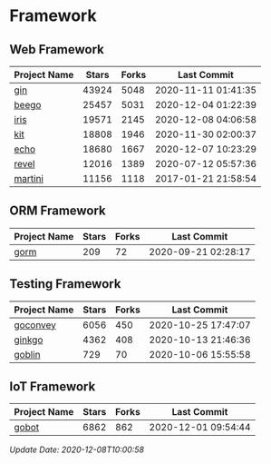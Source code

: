 # Framework

## Web Framework
| Project Name | Stars | Forks | Last Commit |
| ------------ | ----- | ----- | ----------- |
| [gin](https://github.com/gin-gonic/gin) | 43924 | 5048 | 2020-11-11 01:41:35 |
| [beego](https://github.com/astaxie/beego) | 25457 | 5031 | 2020-12-04 01:22:39 |
| [iris](https://github.com/kataras/iris) | 19571 | 2145 | 2020-12-08 04:06:58 |
| [kit](https://github.com/go-kit/kit) | 18808 | 1946 | 2020-11-30 02:00:37 |
| [echo](https://github.com/labstack/echo) | 18680 | 1667 | 2020-12-07 10:23:29 |
| [revel](https://github.com/revel/revel) | 12016 | 1389 | 2020-07-12 05:57:36 |
| [martini](https://github.com/go-martini/martini) | 11156 | 1118 | 2017-01-21 21:58:54 |

## ORM Framework
| Project Name | Stars | Forks | Last Commit |
| ------------ | ----- | ----- | ----------- |
| [gorm](https://github.com/jinzhu/gorm) | 209 | 72 | 2020-09-21 02:28:17 |

## Testing Framework
| Project Name | Stars | Forks | Last Commit |
| ------------ | ----- | ----- | ----------- |
| [goconvey](https://github.com/smartystreets/goconvey) | 6056 | 450 | 2020-10-25 17:47:07 |
| [ginkgo](https://github.com/onsi/ginkgo) | 4362 | 408 | 2020-10-13 21:46:36 |
| [goblin](https://github.com/franela/goblin) | 729 | 70 | 2020-10-06 15:55:58 |

## IoT Framework
| Project Name | Stars | Forks | Last Commit |
| ------------ | ----- | ----- | ----------- |
| [gobot](https://github.com/hybridgroup/gobot) | 6862 | 862 | 2020-12-01 09:54:44 |

*Update Date: 2020-12-08T10:00:58*